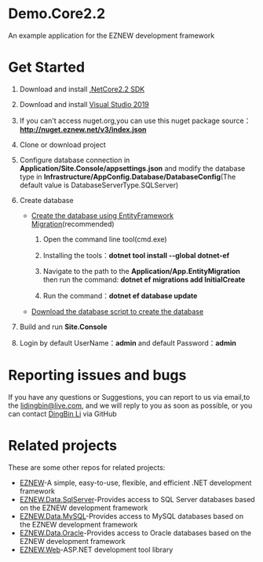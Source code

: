 # Demo.Core2.2

An example application for the EZNEW development framework

# Get Started

1. Download and install [.NetCore2.2 SDK](https://dotnet.microsoft.com/download/dotnet-core/2.2)
2. Download and install [Visual Studio 2019](https://visualstudio.microsoft.com/zh-hans/downloads/)
3. If you can't access nuget.org,you can use this nuget package source：<b>http://nuget.eznew.net/v3/index.json</b>
4. Clone or download project
5. Configure database connection in <b>Application/Site.Console/appsettings.json</b> and modify the database type in <b>Infrastructure/AppConfig.Database/DatabaseConfig</b>(The default value is DatabaseServerType.SQLServer)
6. Create database
	* [Create the database using EntityFramework Migration](https://docs.microsoft.com/en-us/ef/core/managing-schemas/migrations/?tabs=dotnet-core-cli)(recommended)
	
		1. Open the command line tool(cmd.exe)
		
		2. Installing the tools：<b>dotnet tool install --global dotnet-ef</b>
		
		3. Navigate to the path to the <b>Application/App.EntityMigration</b> then run the command: <b>dotnet ef migrations add InitialCreate</b>
		
		4. Run the command：<b>dotnet ef database update</b>
		
	* [Download the database script to create the database](https://github.com/eznew-net/Demo.File/tree/master/DemoDataBase)
	
7. Build and run <b>Site.Console</b> 
8. Login by default UserName：<b>admin</b> and default Password：<b>admin</b>

# Reporting issues and bugs

If you have any questions or Suggestions, you can report to us via email,to the lidingbin@live.com, and we will reply to you as soon as possible, or you can contact [DingBin Li](https://github.com/lidingbin) via GitHub

# Related projects

These are some other repos for related projects:

  * [EZNEW](https://github.com/eznew-net/EZNEW)-A simple, easy-to-use, flexible, and efficient .NET development framework
  * [EZNEW.Data.SqlServer](https://github.com/eznew-net/EZNEW.Data.SqlServer)-Provides access to SQL Server databases based on the EZNEW development framework
  * [EZNEW.Data.MySQL](https://github.com/eznew-net/EZNEW.Data.MySQL)-Provides access to MySQL databases based on the EZNEW development framework
  * [EZNEW.Data.Oracle](https://github.com/eznew-net/EZNEW.Data.Oracle)-Provides access to Oracle databases based on the EZNEW development framework
  * [EZNEW.Web](https://github.com/eznew-net/EZNEW.Web)-ASP.NET development tool library

